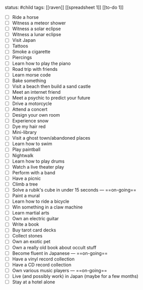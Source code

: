 status: #child 
tags: [[raven]] [[spreadsheet 1]] [[to-do 1]]

- [ ] Ride a horse
- [ ] Witness a meteor shower
- [ ] Witness a solar eclipse
- [ ] Witness a lunar eclipse
- [ ] Visit Japan
- [ ] Tattoos
- [ ] Smoke a cigarette
- [ ] Piercings
- [ ] Learn how to play the piano
- [ ] Road trip with friends
- [ ] Learn morse code
- [ ] Bake something
- [ ] Visit a beach then build a sand castle
- [ ] Meet an internet friend
- [ ] Meet a psychic to predict your future
- [ ] Drive a motorcycle
- [ ] Attend a concert
- [ ] Design your own room
- [ ] Experience snow
- [ ] Dye my hair red
- [ ] Mini-library
- [ ] Visit a ghost town/abandoned places
- [ ] Learn how to swim 
- [ ] Play paintball
- [ ] Nightwalk
- [ ] Learn how to play drums
- [ ] Watch a live theater play
- [ ] Perform with a band
- [ ] Have a picnic
- [ ] Climb a tree
- [ ] Solve a rubik's cube in under 15 seconds — ==on-going== 
- [ ] Paint a mural
- [ ] Learn how to ride a bicycle
- [ ] Win something in a claw machine
- [ ] Learn martial arts
- [ ] Own an electric guitar
- [ ] Write a book
- [ ] Buy tarot card decks
- [ ] Collect stones
- [ ] Own an exotic pet
- [ ] Own a really old book about occult stuff
- [ ] Become fluent in Japanese — ==on-going==
- [ ] Have a vinyl record collection
- [ ] Have a CD record collection
- [ ] Own various music players — ==on-going==
- [ ] Live (and possibly work) in Japan (maybe for a few months)
- [ ] Stay at a hotel alone